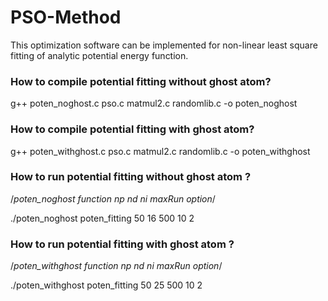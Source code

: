 # PSO-Method
This optimization software can be implemented for non-linear least square fitting of analytic potential energy function. 


### How to compile potential fitting without ghost atom?
g++ poten_noghost.c pso.c matmul2.c randomlib.c -o poten_noghost

### How to compile potential fitting with ghost atom?
g++ poten_withghost.c pso.c matmul2.c randomlib.c -o poten_withghost


### How to run potential fitting without ghost atom ?
/*poten_noghost function np nd ni maxRun option*/

./poten_noghost poten_fitting 50 16 500 10 2

### How to run potential fitting with ghost atom ?
/*poten_withghost function np nd ni maxRun option*/

./poten_withghost poten_fitting 50 25 500 10 2


